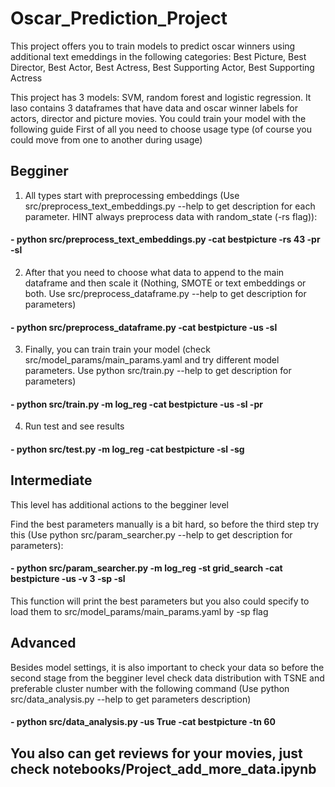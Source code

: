 # Oscar_Prediction_Project
This project offers you to train models to predict oscar winners using additional text emeddings in the following categories: Best Picture, Best Director, Best Actor, Best Actress, Best Supporting Actor, Best Supporting Actress

This project has 3 models: SVM, random forest and logistic regression. It laso contains 3 dataframes that have data and oscar winner labels for actors, director and picture movies. You could train your model with the following guide
First of all you need to choose usage type (of course you could move from one to another during usage)

## Begginer 

1) All types start with preprocessing embeddings (Use src/preprocess_text_embeddings.py --help to get description for each parameter. HINT always preprocess data with random_state (-rs flag)):

#### - python src/preprocess_text_embeddings.py -cat bestpicture -rs 43 -pr -sl

2) After that you need to choose what data to append to the main dataframe and then scale it (Nothing, SMOTE or text embeddings or both. Use src/preprocess_dataframe.py --help to get description for parameters)

#### - python src/preprocess_dataframe.py -cat bestpicture -us -sl

3) Finally, you can train train your model (check src/model_params/main_params.yaml and try different model parameters. Use python src/train.py --help to get description for parameters)

#### - python src/train.py -m log_reg -cat bestpicture -us -sl -pr 

4) Run test and see results

#### - python src/test.py -m log_reg -cat bestpicture -sl -sg 

## Intermediate  

This level has additional actions to the begginer level

Find the best parameters manually is a bit hard, so before the third step try this (Use python src/param_searcher.py --help to get description for parameters): 

#### - python src/param_searcher.py -m log_reg -st grid_search -cat bestpicture -us -v 3 -sp -sl

This function will print the best parameters but you also could specify to load them to src/model_params/main_params.yaml by -sp flag

## Advanced

Besides model settings, it is also important to check your data so before the second stage from the begginer level check data distribution with TSNE and preferable cluster number with the following command (Use python src/data_analysis.py --help to get parameters description)

#### - python src/data_analysis.py -us True -cat bestpicture -tn 60 

## You also can get reviews for your movies, just check notebooks/Project_add_more_data.ipynb 